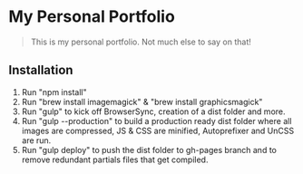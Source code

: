 # My Personal Portfolio
> This is my personal portfolio. Not much else to say on that!

## Installation
1. Run "npm install"
2. Run "brew install imagemagick" & "brew install graphicsmagick"
3. Run "gulp" to kick off BrowserSync, creation of a dist folder and more.
4. Run "gulp --production" to build a production ready dist folder where all images are compressed, JS & CSS are minified, Autoprefixer and UnCSS are run.
6. Run "gulp deploy" to push the dist folder to gh-pages branch and to remove redundant partials files that get compiled.
